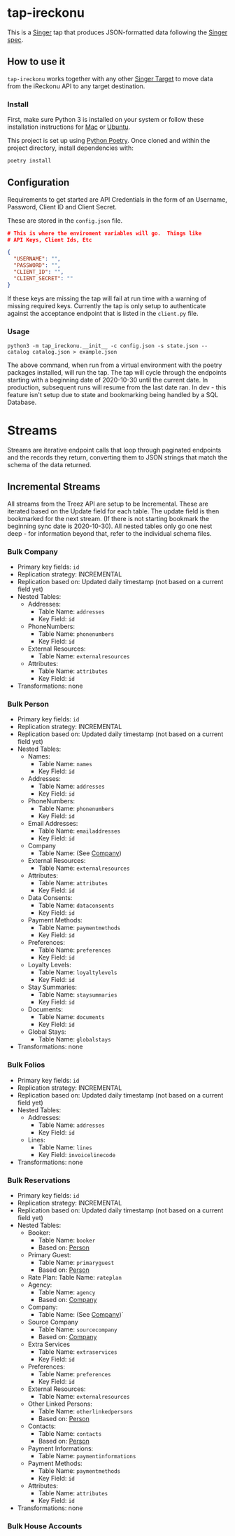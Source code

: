 # tap-ireckonu

This is a [Singer](https://singer.io) tap that produces JSON-formatted data
following the [Singer
spec](https://github.com/singer-io/getting-started/blob/master/SPEC.md).

## How to use it

`tap-ireckonu` works together with any other [Singer Target](https://singer.io) to move data from the iReckonu API to any target destination.

### Install

First, make sure Python 3 is installed on your system or follow these
installation instructions for [Mac](http://docs.python-guide.org/en/latest/starting/install3/osx/) or
[Ubuntu](https://www.digitalocean.com/community/tutorials/how-to-install-python-3-and-set-up-a-local-programming-environment-on-ubuntu-16-04).

This project is set up using [Python Poetry](https://python-poetry.org/). Once cloned and within the project directory, install dependencies with:

```bash
poetry install
```

## Configuration

Requirements to get started are API Credentials in the form of an Username, Password, Client ID and Client Secret.

These are stored in the `config.json` file.

```json
# This is where the enviroment variables will go.  Things like
# API Keys, Client Ids, Etc

{
  "USERNAME": "",
  "PASSWORD": "",
  "CLIENT_ID": "",
  "CLIENT_SECRET": ""
}
```
If these keys are missing the tap will fail at run time with a warning of missing required keys.  Currently the tap is only setup to authenticate against the acceptance endpoint that is listed in the `client.py` file.

### Usage

```
python3 -m tap_ireckonu.__init__ -c config.json -s state.json --catalog catalog.json > example.json
```

The above command, when run from a virtual environment with the poetry packages installed, will run the tap.  The tap will cycle through the endpoints starting with a beginning date of 2020-10-30 until the current date.  In production, subsequent runs will resume from the last date ran.  In dev - this feature isn't setup due to state and bookmarking being handled by a SQL Database.

# Streams

Streams are iterative endpoint calls that loop through paginated endpoints and the records they return, converting them to JSON strings that match the schema of the data returned.  

## Incremental Streams
All streams from the Treez API are setup to be Incremental.  These are iterated based on the Update field for each table.  The update field is then bookmarked for the next stream. (If there is not starting bookmark the beginning sync date is 2020-10-30).  All nested tables only go one nest deep - for information beyond that, refer to the individual schema files.

### Bulk Company
- Primary key fields: `id`
- Replication strategy: INCREMENTAL
- Replication based on: Updated daily timestamp (not based on a current field yet)
- Nested Tables:  
    - Addresses:
        - Table Name: `addresses`
        - Key Field: `id`
    - PhoneNumbers:
        - Table Name: `phonenumbers`
        - Key Field: `id`
    - External Resources:
        - Table Name: `externalresources`
    - Attributes:
        - Table Name: `attributes`
        - Key Field: `id`
- Transformations: none

### Bulk Person
- Primary key fields: `id`
- Replication strategy: INCREMENTAL
- Replication based on: Updated daily timestamp (not based on a current field yet)
- Nested Tables:
    - Names:
        - Table Name: `names`
        - Key Field: `id`
    - Addresses:
        - Table Name: `addresses`
        - Key Field: `id`
    - PhoneNumbers:
        - Table Name: `phonenumbers`
        - Key Field: `id`
    - Email Addresses:
        - Table Name: `emailaddresses`
        - Key Field: `id`
    - Company
        - Table Name: (See [Company](#bulk-company))
    - External Resources:
        - Table Name: `externalresources`
    - Attributes:
        - Table Name: `attributes`
        - Key Field: `id`
    - Data Consents:
        - Table Name: `dataconsents`
        - Key Field: `id`
    - Payment Methods:
        - Table Name: `paymentmethods`
        - Key Field: `id`
    - Preferences:
        - Table Name: `preferences`
        - Key Field: `id`
    - Loyalty Levels:
        - Table Name: `loyaltylevels`
        - Key Field: `id`
    - Stay Summaries:
        - Table Name: `staysummaries`
        - Key Field: `id`
    - Documents:
        - Table Name: `documents`
        - Key Field: `id`
    - Global Stays:
        - Table Name: `globalstays`
- Transformations: none

### Bulk Folios
- Primary key fields: `id`
- Replication strategy: INCREMENTAL
- Replication based on: Updated daily timestamp (not based on a current field yet)
- Nested Tables:
    - Addresses:
        - Table Name: `addresses`
        - Key Field: `id`
    - Lines:
        - Table Name: `lines`
        - Key Field: `invoicelinecode`
- Transformations: none

### Bulk Reservations
- Primary key fields: `id`
- Replication strategy: INCREMENTAL
- Replication based on: Updated daily timestamp (not based on a current field yet)
- Nested Tables:
    - Booker:
        - Table Name: `booker`
        - Based on: [Person](#bulk-person)
    - Primary Guest:
        - Table Name: `primaryguest`
        - Based on: [Person](#bulk-person)
    - Rate Plan:
        Table Name: `rateplan`
    - Agency:
        - Table Name: `agency`
        - Based on: [Company](#bulk-company)
    - Company:
        - Table Name: (See [Company](#bulk-company))`
    - Source Company
        - Table Name: `sourcecompany`
        - Based on: [Company](#bulk-company)
    - Extra Services
        - Table Name: `extraservices`
        - Key Field: `id`
    - Preferences:
        - Table Name: `preferences`
        - Key Field: `id`
    - External Resources:
        - Table Name: `externalresources`
    - Other Linked Persons:
        - Table Name: `otherlinkedpersons`
        - Based on: [Person](#bulk-person)
    - Contacts:
        - Table Name: `contacts`
        - Based on: [Person](#bulk-person)
    - Payment Informations:
        - Table Name: `paymentinformations`
    - Payment Methods:
        - Table Name: `paymentmethods`
        - Key Field: `id`
    - Attributes:
        - Table Name: `attributes`
        - Key Field: `id`
- Transformations: none

### Bulk House Accounts
